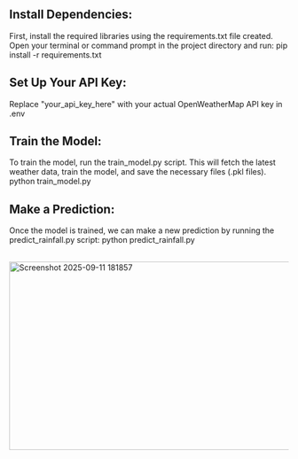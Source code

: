 ## Install Dependencies: 
First, install the required libraries using the requirements.txt file created. Open your terminal or command prompt in the project directory and run:
pip install -r requirements.txt

## Set Up Your API Key: 
Replace "your_api_key_here" with your actual OpenWeatherMap API key in .env

## Train the Model: 
To train the model, run the train_model.py script. This will fetch the latest weather data, train the model, and save the necessary files (.pkl files).
python train_model.py

## Make a Prediction: 
Once the model is trained, we can make a new prediction by running the predict_rainfall.py script:
python predict_rainfall.py <br/><br/>

<img width="989" height="340" alt="Screenshot 2025-09-11 181857" src="https://github.com/user-attachments/assets/15b05eee-109e-44c2-af0f-3c26e496ad41" />
